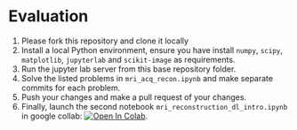 # Evaluation

1. Please fork this repository and clone it locally
2. Install a local Python environment, ensure you have install `numpy`, `scipy`, `matplotlib`, `jupyterlab` and `scikit-image` as requirements.
3. Run the jupyter lab server from this base repository folder.
4. Solve the listed problems in `mri_acq_recon.ipynb` and make separate commits for each problem.
5. Push your changes and make a pull request of your changes.
6. Finally, launch the second notebook `mri_reconstruction_dl_intro.ipynb` in google collab: [![Open In Colab](https://colab.research.google.com/assets/colab-badge.svg)](https://colab.research.google.com/github/chaithyagr/evaluate/blob/master/examples/mri_reconstruction_dl_intro.ipynb).

